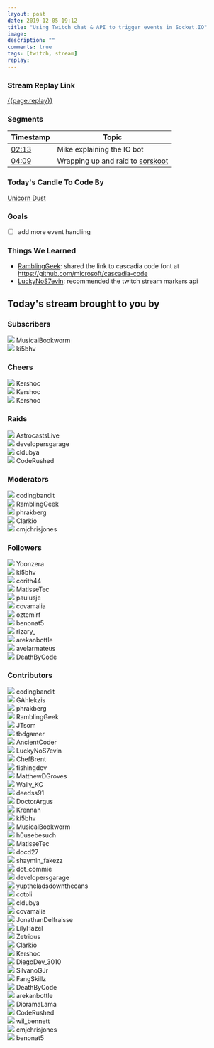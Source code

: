 ```yaml
---
layout: post
date: 2019-12-05 19:12
title: "Using Twitch chat & API to trigger events in Socket.IO"
image:
description: ""
comments: true
tags: [twitch, stream]
replay:
---
```


### Stream Replay Link

[{{page.replay}}]({{page.replay}})

<!--more-->

### Segments

| Timestamp | Topic
| ---       | ---
| [02:13]({{page.replay}}?t=7998.414) | Mike explaining the IO bot |
| [04:09]({{page.replay}}?t=14975.622) | Wrapping up and raid to [sorskoot](https://twitch.tv/sorskoot) |

### Today's Candle To Code By

<a href="https://amzn.to/320cEn1" target="_blank">Unicorn Dust</a>

### Goals

- [ ] add more event handling

### Things We Learned

- <a href="https://twitch.tv/ramblinggeek" target="_blank">RamblingGeek</a>: shared the link to cascadia code font at https://github.com/microsoft/cascadia-code 
- <a href="https://twitch.tv/luckynos7evin" target="_blank">LuckyNoS7evin</a>: recommended the twitch stream markers api 

## Today's stream brought to you by

### Subscribers

<div class="users">
  <div class="user">
    <img class="profile" src="https://static-cdn.jtvnw.net/jtv_user_pictures/f43c0fb3-e87e-459d-b093-ef9393d874e5-profile_image-300x300.png"/>
    <span>MusicalBookworm<br/>
      <a href="https://twitch.tv/musicalbookworm" target="_blank"><i class="fab fa-twitch" aria-hidden="true"></i></a></span>
  </div>
  <div class="user">
    <img class="profile" src="https://static-cdn.jtvnw.net/user-default-pictures-uv/ebb84563-db81-4b9c-8940-64ed33ccfc7b-profile_image-300x300.png"/>
    <span>ki5bhv<br/>
      <a href="https://twitch.tv/ki5bhv" target="_blank"><i class="fab fa-twitch" aria-hidden="true"></i></a></span>
  </div>
</div>

### Cheers

<div class="users">
  <div class="user">
    <img class="profile" src="https://static-cdn.jtvnw.net/jtv_user_pictures/kershoc-profile_image-be83643ea5351531-300x300.png"/>
    <span>Kershoc<br/>
      <a href="https://twitch.tv/kershoc" target="_blank"><i class="fab fa-twitch" aria-hidden="true"></i></a></span>
  </div>
  <div class="user">
    <img class="profile" src="https://static-cdn.jtvnw.net/jtv_user_pictures/kershoc-profile_image-be83643ea5351531-300x300.png"/>
    <span>Kershoc<br/>
      <a href="https://twitch.tv/kershoc" target="_blank"><i class="fab fa-twitch" aria-hidden="true"></i></a></span>
  </div>
  <div class="user">
    <img class="profile" src="https://static-cdn.jtvnw.net/jtv_user_pictures/kershoc-profile_image-be83643ea5351531-300x300.png"/>
    <span>Kershoc<br/>
      <a href="https://twitch.tv/kershoc" target="_blank"><i class="fab fa-twitch" aria-hidden="true"></i></a></span>
  </div>
</div>

### Raids

<div class="users">
  <div class="user">
    <img class="profile" src="https://static-cdn.jtvnw.net/jtv_user_pictures/0198f666-880a-416c-9cd2-6df5e33a2541-profile_image-300x300.png"/>
    <span>AstrocastsLive<br/>
      <a href="https://twitch.tv/astrocastslive" target="_blank"><i class="fab fa-twitch" aria-hidden="true"></i></a></span>
  </div>
  <div class="user">
    <img class="profile" src="https://static-cdn.jtvnw.net/jtv_user_pictures/74d3567d-f1af-4e88-9f02-5a0e89bd741b-profile_image-300x300.png"/>
    <span>developersgarage<br/>
      <a href="https://twitch.tv/developersgarage" target="_blank"><i class="fab fa-twitch" aria-hidden="true"></i></a></span>
  </div>
  <div class="user">
    <img class="profile" src="https://static-cdn.jtvnw.net/jtv_user_pictures/c423501e-c05f-4883-97f6-05804d6db468-profile_image-300x300.jpeg"/>
    <span>cldubya<br/>
      <a href="https://twitch.tv/cldubya" target="_blank"><i class="fab fa-twitch" aria-hidden="true"></i></a></span>
  </div>
  <div class="user">
    <img class="profile" src="https://static-cdn.jtvnw.net/jtv_user_pictures/2044bc54-272c-4430-90be-8702987e3eed-profile_image-300x300.jpg"/>
    <span>CodeRushed<br/>
      <a href="https://twitch.tv/coderushed" target="_blank"><i class="fab fa-twitch" aria-hidden="true"></i></a></span>
  </div>
</div>

### Moderators

<div class="users">
  <div class="user">
    <img class="profile" src="https://static-cdn.jtvnw.net/jtv_user_pictures/933c6970-ad44-4b52-a4d3-8b573655df03-profile_image-300x300.png"/>
    <span>codingbandit<br/>
      <a href="https://twitch.tv/codingbandit" target="_blank"><i class="fab fa-twitch" aria-hidden="true"></i></a><a href="https://twitter.com/careypayette" target="_blank"><i class="fab fa-twitter" aria-hidden="true"></i></a><a href="https://github.com/codingbandit" target="_blank"><i class="fab fa-github" aria-hidden="true"></i></a></span>
  </div>
  <div class="user">
    <img class="profile" src="https://static-cdn.jtvnw.net/jtv_user_pictures/e0b2472c-b103-44d3-b132-c618032217ef-profile_image-300x300.png"/>
    <span>RamblingGeek<br/>
      <a href="https://twitch.tv/ramblinggeek" target="_blank"><i class="fab fa-twitch" aria-hidden="true"></i></a><a href="https://twitter.com/rgeekuk" target="_blank"><i class="fab fa-twitter" aria-hidden="true"></i></a><a href="https://github.com/ramblinggeekuk" target="_blank"><i class="fab fa-github" aria-hidden="true"></i></a></span>
  </div>
  <div class="user">
    <img class="profile" src="https://static-cdn.jtvnw.net/jtv_user_pictures/f7ff026e-98ca-4081-9e96-17e46b43df9d-profile_image-300x300.png"/>
    <span>phrakberg<br/>
      <a href="https://twitch.tv/phrakberg" target="_blank"><i class="fab fa-twitch" aria-hidden="true"></i></a><a href="https://twitter.com/solenberg" target="_blank"><i class="fab fa-twitter" aria-hidden="true"></i></a><a href="https://github.com/solenberg" target="_blank"><i class="fab fa-github" aria-hidden="true"></i></a></span>
  </div>
  <div class="user">
    <img class="profile" src="https://static-cdn.jtvnw.net/jtv_user_pictures/0544659c-8d18-44dd-ae1b-b659553a4ffa-profile_image-300x300.jpg"/>
    <span>Clarkio<br/>
      <a href="https://twitch.tv/clarkio" target="_blank"><i class="fab fa-twitch" aria-hidden="true"></i></a><a href="https://twitter.com/_clarkio" target="_blank"><i class="fab fa-twitter" aria-hidden="true"></i></a><a href="https://github.com/clarkio" target="_blank"><i class="fab fa-github" aria-hidden="true"></i></a></span>
  </div>
  <div class="user">
    <img class="profile" src="https://static-cdn.jtvnw.net/jtv_user_pictures/b159c7c5-bbff-43d7-999a-7a0805f4893e-profile_image-300x300.jpg"/>
    <span>cmjchrisjones<br/>
      <a href="https://twitch.tv/cmjchrisjones" target="_blank"><i class="fab fa-twitch" aria-hidden="true"></i></a><a href="https://twitter.com/cmjchrisjones" target="_blank"><i class="fab fa-twitter" aria-hidden="true"></i></a><a href="https://github.com/cmjchrisjones" target="_blank"><i class="fab fa-github" aria-hidden="true"></i></a></span>
  </div>
</div>

### Followers

<div class="users">
  <div class="user">
    <img class="profile" src="https://static-cdn.jtvnw.net/jtv_user_pictures/1e22eef8-9f92-4325-992e-512e1f630f98-profile_image-300x300.png"/>
    <span>Yoonzera<br/>
      <a href="https://twitch.tv/yoonzera" target="_blank"><i class="fab fa-twitch" aria-hidden="true"></i></a></span>
  </div>
  <div class="user">
    <img class="profile" src="https://static-cdn.jtvnw.net/user-default-pictures-uv/ebb84563-db81-4b9c-8940-64ed33ccfc7b-profile_image-300x300.png"/>
    <span>ki5bhv<br/>
      <a href="https://twitch.tv/ki5bhv" target="_blank"><i class="fab fa-twitch" aria-hidden="true"></i></a></span>
  </div>
  <div class="user">
    <img class="profile" src="https://static-cdn.jtvnw.net/user-default-pictures-uv/75305d54-c7cc-40d1-bb9c-91fbe85943c7-profile_image-300x300.png"/>
    <span>corith44<br/>
      <a href="https://twitch.tv/corith44" target="_blank"><i class="fab fa-twitch" aria-hidden="true"></i></a></span>
  </div>
  <div class="user">
    <img class="profile" src="https://static-cdn.jtvnw.net/user-default-pictures-uv/cdd517fe-def4-11e9-948e-784f43822e80-profile_image-300x300.png"/>
    <span>MatisseTec<br/>
      <a href="https://twitch.tv/matissetec" target="_blank"><i class="fab fa-twitch" aria-hidden="true"></i></a></span>
  </div>
  <div class="user">
    <img class="profile" src="https://static-cdn.jtvnw.net/jtv_user_pictures/4dfbadb0-4eed-4279-84c3-cd253cc2b5bf-profile_image-300x300.jpeg"/>
    <span>paulusje<br/>
      <a href="https://twitch.tv/paulusje" target="_blank"><i class="fab fa-twitch" aria-hidden="true"></i></a></span>
  </div>
  <div class="user">
    <img class="profile" src="https://static-cdn.jtvnw.net/user-default-pictures-uv/ead5c8b2-a4c9-4724-b1dd-9f00b46cbd3d-profile_image-300x300.png"/>
    <span>covamalia<br/>
      <a href="https://twitch.tv/covamalia" target="_blank"><i class="fab fa-twitch" aria-hidden="true"></i></a></span>
  </div>
  <div class="user">
    <img class="profile" src="https://static-cdn.jtvnw.net/user-default-pictures-uv/de130ab0-def7-11e9-b668-784f43822e80-profile_image-300x300.png"/>
    <span>oztemirf<br/>
      <a href="https://twitch.tv/oztemirf" target="_blank"><i class="fab fa-twitch" aria-hidden="true"></i></a></span>
  </div>
  <div class="user">
    <img class="profile" src="https://static-cdn.jtvnw.net/user-default-pictures-uv/41780b5a-def8-11e9-94d9-784f43822e80-profile_image-300x300.png"/>
    <span>benonat5<br/>
      <a href="https://twitch.tv/benonat5" target="_blank"><i class="fab fa-twitch" aria-hidden="true"></i></a></span>
  </div>
  <div class="user">
    <img class="profile" src="https://static-cdn.jtvnw.net/user-default-pictures-uv/ead5c8b2-a4c9-4724-b1dd-9f00b46cbd3d-profile_image-300x300.png"/>
    <span>rizary_<br/>
      <a href="https://twitch.tv/rizary_" target="_blank"><i class="fab fa-twitch" aria-hidden="true"></i></a></span>
  </div>
  <div class="user">
    <img class="profile" src="https://static-cdn.jtvnw.net/user-default-pictures-uv/998f01ae-def8-11e9-b95c-784f43822e80-profile_image-300x300.png"/>
    <span>arekanbottle<br/>
      <a href="https://twitch.tv/arekanbottle" target="_blank"><i class="fab fa-twitch" aria-hidden="true"></i></a></span>
  </div>
  <div class="user">
    <img class="profile" src="https://static-cdn.jtvnw.net/user-default-pictures-uv/75305d54-c7cc-40d1-bb9c-91fbe85943c7-profile_image-300x300.png"/>
    <span>avelarmateus<br/>
      <a href="https://twitch.tv/avelarmateus" target="_blank"><i class="fab fa-twitch" aria-hidden="true"></i></a></span>
  </div>
  <div class="user">
    <img class="profile" src="https://static-cdn.jtvnw.net/user-default-pictures-uv/ebb84563-db81-4b9c-8940-64ed33ccfc7b-profile_image-300x300.png"/>
    <span>DeathByCode<br/>
      <a href="https://twitch.tv/deathbycode" target="_blank"><i class="fab fa-twitch" aria-hidden="true"></i></a></span>
  </div>
</div>

### Contributors

<div class="users">
  <div class="user">
    <img class="profile" src="https://static-cdn.jtvnw.net/jtv_user_pictures/933c6970-ad44-4b52-a4d3-8b573655df03-profile_image-300x300.png"/>
    <span>codingbandit<br/>
      <a href="https://twitch.tv/codingbandit" target="_blank"><i class="fab fa-twitch" aria-hidden="true"></i></a><a href="https://twitter.com/careypayette" target="_blank"><i class="fab fa-twitter" aria-hidden="true"></i></a><a href="https://github.com/codingbandit" target="_blank"><i class="fab fa-github" aria-hidden="true"></i></a></span>
  </div>
  <div class="user">
    <img class="profile" src="https://static-cdn.jtvnw.net/user-default-pictures-uv/215b7342-def9-11e9-9a66-784f43822e80-profile_image-300x300.png"/>
    <span>GAhlekzis<br/>
      <a href="https://twitch.tv/gahlekzis" target="_blank"><i class="fab fa-twitch" aria-hidden="true"></i></a></span>
  </div>
  <div class="user">
    <img class="profile" src="https://static-cdn.jtvnw.net/jtv_user_pictures/f7ff026e-98ca-4081-9e96-17e46b43df9d-profile_image-300x300.png"/>
    <span>phrakberg<br/>
      <a href="https://twitch.tv/phrakberg" target="_blank"><i class="fab fa-twitch" aria-hidden="true"></i></a><a href="https://twitter.com/solenberg" target="_blank"><i class="fab fa-twitter" aria-hidden="true"></i></a><a href="https://github.com/solenberg" target="_blank"><i class="fab fa-github" aria-hidden="true"></i></a></span>
  </div>
  <div class="user">
    <img class="profile" src="https://static-cdn.jtvnw.net/jtv_user_pictures/e0b2472c-b103-44d3-b132-c618032217ef-profile_image-300x300.png"/>
    <span>RamblingGeek<br/>
      <a href="https://twitch.tv/ramblinggeek" target="_blank"><i class="fab fa-twitch" aria-hidden="true"></i></a><a href="https://twitter.com/rgeekuk" target="_blank"><i class="fab fa-twitter" aria-hidden="true"></i></a><a href="https://github.com/ramblinggeekuk" target="_blank"><i class="fab fa-github" aria-hidden="true"></i></a></span>
  </div>
  <div class="user">
    <img class="profile" src="https://static-cdn.jtvnw.net/jtv_user_pictures/7d5a92ba-8ac0-4731-b0d0-bd469342d146-profile_image-300x300.png"/>
    <span>JTsom<br/>
      <a href="https://twitch.tv/jtsom" target="_blank"><i class="fab fa-twitch" aria-hidden="true"></i></a></span>
  </div>
  <div class="user">
    <img class="profile" src="https://static-cdn.jtvnw.net/jtv_user_pictures/1e60395d-4246-4690-b486-40ebb3c8b00b-profile_image-300x300.png"/>
    <span>tbdgamer<br/>
      <a href="https://twitch.tv/tbdgamer" target="_blank"><i class="fab fa-twitch" aria-hidden="true"></i></a><a href="https://twitter.com/terryburnsdyson" target="_blank"><i class="fab fa-twitter" aria-hidden="true"></i></a><a href="https://github.com/tbd-develop" target="_blank"><i class="fab fa-github" aria-hidden="true"></i></a></span>
  </div>
  <div class="user">
    <img class="profile" src="https://static-cdn.jtvnw.net/jtv_user_pictures/f5373f0e-4fa8-4d90-8303-12c47001c08f-profile_image-300x300.jpeg"/>
    <span>AncientCoder<br/>
      <a href="https://twitch.tv/ancientcoder" target="_blank"><i class="fab fa-twitch" aria-hidden="true"></i></a><a href="https://github.com/theancientcoder" target="_blank"><i class="fab fa-github" aria-hidden="true"></i></a></span>
  </div>
  <div class="user">
    <img class="profile" src="https://static-cdn.jtvnw.net/jtv_user_pictures/5cefcf1b-aaa5-4a1e-8bb7-de52b95e1e22-profile_image-300x300.png"/>
    <span>LuckyNoS7evin<br/>
      <a href="https://twitch.tv/luckynos7evin" target="_blank"><i class="fab fa-twitch" aria-hidden="true"></i></a><a href="https://twitter.com/thes7evin" target="_blank"><i class="fab fa-twitter" aria-hidden="true"></i></a><a href="https://github.com/luckynos7evin" target="_blank"><i class="fab fa-github" aria-hidden="true"></i></a></span>
  </div>
  <div class="user">
    <img class="profile" src="https://static-cdn.jtvnw.net/jtv_user_pictures/655c93c91f7778f2-profile_image-300x300.png"/>
    <span>ChefBrent<br/>
      <a href="https://twitch.tv/chefbrent" target="_blank"><i class="fab fa-twitch" aria-hidden="true"></i></a><a href="https://twitter.com/chefbrenttv" target="_blank"><i class="fab fa-twitter" aria-hidden="true"></i></a><a href="https://github.com/brentschooley" target="_blank"><i class="fab fa-github" aria-hidden="true"></i></a></span>
  </div>
  <div class="user">
    <img class="profile" src="https://static-cdn.jtvnw.net/jtv_user_pictures/63a1ab96-e388-4937-8ae2-958aea48b799-profile_image-300x300.jpeg"/>
    <span>fishingdev<br/>
      <a href="https://twitch.tv/fishingdev" target="_blank"><i class="fab fa-twitch" aria-hidden="true"></i></a></span>
  </div>
  <div class="user">
    <img class="profile" src="https://static-cdn.jtvnw.net/jtv_user_pictures/0ff49305-4539-4359-8670-8e26a04314da-profile_image-300x300.jpg"/>
    <span>MatthewDGroves<br/>
      <a href="https://twitch.tv/matthewdgroves" target="_blank"><i class="fab fa-twitch" aria-hidden="true"></i></a></span>
  </div>
  <div class="user">
    <img class="profile" src="https://static-cdn.jtvnw.net/jtv_user_pictures/e0d81e861b461f14-profile_image-300x300.jpeg"/>
    <span>Wally_KC<br/>
      <a href="https://twitch.tv/wally_kc" target="_blank"><i class="fab fa-twitch" aria-hidden="true"></i></a></span>
  </div>
  <div class="user">
    <img class="profile" src="https://static-cdn.jtvnw.net/user-default-pictures-uv/ce57700a-def9-11e9-842d-784f43822e80-profile_image-300x300.png"/>
    <span>deedss91<br/>
      <a href="https://twitch.tv/deedss91" target="_blank"><i class="fab fa-twitch" aria-hidden="true"></i></a></span>
  </div>
  <div class="user">
    <img class="profile" src="https://static-cdn.jtvnw.net/jtv_user_pictures/3d87767dfbf36816-profile_image-300x300.jpeg"/>
    <span>DoctorArgus<br/>
      <a href="https://twitch.tv/doctorargus" target="_blank"><i class="fab fa-twitch" aria-hidden="true"></i></a></span>
  </div>
  <div class="user">
    <img class="profile" src="https://static-cdn.jtvnw.net/user-default-pictures-uv/294c98b5-e34d-42cd-a8f0-140b72fba9b0-profile_image-300x300.png"/>
    <span>Krennan<br/>
      <a href="https://twitch.tv/krennan" target="_blank"><i class="fab fa-twitch" aria-hidden="true"></i></a></span>
  </div>
  <div class="user">
    <img class="profile" src="https://static-cdn.jtvnw.net/user-default-pictures-uv/ebb84563-db81-4b9c-8940-64ed33ccfc7b-profile_image-300x300.png"/>
    <span>ki5bhv<br/>
      <a href="https://twitch.tv/ki5bhv" target="_blank"><i class="fab fa-twitch" aria-hidden="true"></i></a></span>
  </div>
  <div class="user">
    <img class="profile" src="https://static-cdn.jtvnw.net/jtv_user_pictures/f43c0fb3-e87e-459d-b093-ef9393d874e5-profile_image-300x300.png"/>
    <span>MusicalBookworm<br/>
      <a href="https://twitch.tv/musicalbookworm" target="_blank"><i class="fab fa-twitch" aria-hidden="true"></i></a></span>
  </div>
  <div class="user">
    <img class="profile" src="https://static-cdn.jtvnw.net/user-default-pictures-uv/ebe4cd89-b4f4-4cd9-adac-2f30151b4209-profile_image-300x300.png"/>
    <span>h0usebesuch<br/>
      <a href="https://twitch.tv/h0usebesuch" target="_blank"><i class="fab fa-twitch" aria-hidden="true"></i></a></span>
  </div>
  <div class="user">
    <img class="profile" src="https://static-cdn.jtvnw.net/user-default-pictures-uv/cdd517fe-def4-11e9-948e-784f43822e80-profile_image-300x300.png"/>
    <span>MatisseTec<br/>
      <a href="https://twitch.tv/matissetec" target="_blank"><i class="fab fa-twitch" aria-hidden="true"></i></a></span>
  </div>
  <div class="user">
    <img class="profile" src="https://static-cdn.jtvnw.net/user-default-pictures-uv/ebe4cd89-b4f4-4cd9-adac-2f30151b4209-profile_image-300x300.png"/>
    <span>docd27<br/>
      <a href="https://twitch.tv/docd27" target="_blank"><i class="fab fa-twitch" aria-hidden="true"></i></a></span>
  </div>
  <div class="user">
    <img class="profile" src="https://static-cdn.jtvnw.net/jtv_user_pictures/shaymin_fakezz-profile_image-6201801d340c7128-300x300.png"/>
    <span>shaymin_fakezz<br/>
      <a href="https://twitch.tv/shaymin_fakezz" target="_blank"><i class="fab fa-twitch" aria-hidden="true"></i></a></span>
  </div>
  <div class="user">
    <img class="profile" src="https://static-cdn.jtvnw.net/jtv_user_pictures/8c8f1e74-7247-4418-8092-23addb6f452d-profile_image-300x300.png"/>
    <span>dot_commie<br/>
      <a href="https://twitch.tv/dot_commie" target="_blank"><i class="fab fa-twitch" aria-hidden="true"></i></a></span>
  </div>
  <div class="user">
    <img class="profile" src="https://static-cdn.jtvnw.net/jtv_user_pictures/74d3567d-f1af-4e88-9f02-5a0e89bd741b-profile_image-300x300.png"/>
    <span>developersgarage<br/>
      <a href="https://twitch.tv/developersgarage" target="_blank"><i class="fab fa-twitch" aria-hidden="true"></i></a></span>
  </div>
  <div class="user">
    <img class="profile" src="https://static-cdn.jtvnw.net/jtv_user_pictures/739e024f-31cb-473b-a790-bdceb434150b-profile_image-300x300.png"/>
    <span>yuptheladsdownthecans<br/>
      <a href="https://twitch.tv/yuptheladsdownthecans" target="_blank"><i class="fab fa-twitch" aria-hidden="true"></i></a></span>
  </div>
  <div class="user">
    <img class="profile" src="https://static-cdn.jtvnw.net/user-default-pictures-uv/ead5c8b2-a4c9-4724-b1dd-9f00b46cbd3d-profile_image-300x300.png"/>
    <span>cotoli<br/>
      <a href="https://twitch.tv/cotoli" target="_blank"><i class="fab fa-twitch" aria-hidden="true"></i></a><a href="https://github.com/andcotoli" target="_blank"><i class="fab fa-github" aria-hidden="true"></i></a></span>
  </div>
  <div class="user">
    <img class="profile" src="https://static-cdn.jtvnw.net/jtv_user_pictures/c423501e-c05f-4883-97f6-05804d6db468-profile_image-300x300.jpeg"/>
    <span>cldubya<br/>
      <a href="https://twitch.tv/cldubya" target="_blank"><i class="fab fa-twitch" aria-hidden="true"></i></a></span>
  </div>
  <div class="user">
    <img class="profile" src="https://static-cdn.jtvnw.net/user-default-pictures-uv/ead5c8b2-a4c9-4724-b1dd-9f00b46cbd3d-profile_image-300x300.png"/>
    <span>covamalia<br/>
      <a href="https://twitch.tv/covamalia" target="_blank"><i class="fab fa-twitch" aria-hidden="true"></i></a></span>
  </div>
  <div class="user">
    <img class="profile" src="https://static-cdn.jtvnw.net/jtv_user_pictures/19ec13af-bf20-48bc-9d89-ba6c527c580f-profile_image-300x300.png"/>
    <span>JonathanDelfraisse<br/>
      <a href="https://twitch.tv/jonathandelfraisse" target="_blank"><i class="fab fa-twitch" aria-hidden="true"></i></a></span>
  </div>
  <div class="user">
    <img class="profile" src="https://static-cdn.jtvnw.net/jtv_user_pictures/bf063718-a532-4c5d-bb1e-e8bff66f6b6f-profile_image-300x300.png"/>
    <span>LilyHazel<br/>
      <a href="https://twitch.tv/lilyhazel" target="_blank"><i class="fab fa-twitch" aria-hidden="true"></i></a></span>
  </div>
  <div class="user">
    <img class="profile" src="https://static-cdn.jtvnw.net/jtv_user_pictures/19980e1e-2e10-45c2-9001-c66acc1f48fb-profile_image-300x300.png"/>
    <span>Zetrious<br/>
      <a href="https://twitch.tv/zetrious" target="_blank"><i class="fab fa-twitch" aria-hidden="true"></i></a></span>
  </div>
  <div class="user">
    <img class="profile" src="https://static-cdn.jtvnw.net/jtv_user_pictures/0544659c-8d18-44dd-ae1b-b659553a4ffa-profile_image-300x300.jpg"/>
    <span>Clarkio<br/>
      <a href="https://twitch.tv/clarkio" target="_blank"><i class="fab fa-twitch" aria-hidden="true"></i></a><a href="https://twitter.com/_clarkio" target="_blank"><i class="fab fa-twitter" aria-hidden="true"></i></a><a href="https://github.com/clarkio" target="_blank"><i class="fab fa-github" aria-hidden="true"></i></a></span>
  </div>
  <div class="user">
    <img class="profile" src="https://static-cdn.jtvnw.net/jtv_user_pictures/kershoc-profile_image-be83643ea5351531-300x300.png"/>
    <span>Kershoc<br/>
      <a href="https://twitch.tv/kershoc" target="_blank"><i class="fab fa-twitch" aria-hidden="true"></i></a></span>
  </div>
  <div class="user">
    <img class="profile" src="https://static-cdn.jtvnw.net/jtv_user_pictures/8afc0493-fc51-4445-b61f-546f48c37c16-profile_image-300x300.png"/>
    <span>DiegoDev_3010<br/>
      <a href="https://twitch.tv/diegodev_3010" target="_blank"><i class="fab fa-twitch" aria-hidden="true"></i></a></span>
  </div>
  <div class="user">
    <img class="profile" src="https://static-cdn.jtvnw.net/jtv_user_pictures/d898b9a4-70fc-4eea-97ed-9c4a8cd8c1c8-profile_image-300x300.png"/>
    <span>SilvanoGJr<br/>
      <a href="https://twitch.tv/silvanogjr" target="_blank"><i class="fab fa-twitch" aria-hidden="true"></i></a></span>
  </div>
  <div class="user">
    <img class="profile" src="https://static-cdn.jtvnw.net/user-default-pictures-uv/cdd517fe-def4-11e9-948e-784f43822e80-profile_image-300x300.png"/>
    <span>FangSkillz<br/>
      <a href="https://twitch.tv/fangskillz" target="_blank"><i class="fab fa-twitch" aria-hidden="true"></i></a></span>
  </div>
  <div class="user">
    <img class="profile" src="https://static-cdn.jtvnw.net/user-default-pictures-uv/ebb84563-db81-4b9c-8940-64ed33ccfc7b-profile_image-300x300.png"/>
    <span>DeathByCode<br/>
      <a href="https://twitch.tv/deathbycode" target="_blank"><i class="fab fa-twitch" aria-hidden="true"></i></a></span>
  </div>
  <div class="user">
    <img class="profile" src="https://static-cdn.jtvnw.net/user-default-pictures-uv/998f01ae-def8-11e9-b95c-784f43822e80-profile_image-300x300.png"/>
    <span>arekanbottle<br/>
      <a href="https://twitch.tv/arekanbottle" target="_blank"><i class="fab fa-twitch" aria-hidden="true"></i></a></span>
  </div>
  <div class="user">
    <img class="profile" src="https://static-cdn.jtvnw.net/jtv_user_pictures/2176d8fc-bd62-4b80-b70a-7d1d5729c73c-profile_image-300x300.png"/>
    <span>DioramaLama<br/>
      <a href="https://twitch.tv/dioramalama" target="_blank"><i class="fab fa-twitch" aria-hidden="true"></i></a></span>
  </div>
  <div class="user">
    <img class="profile" src="https://static-cdn.jtvnw.net/jtv_user_pictures/2044bc54-272c-4430-90be-8702987e3eed-profile_image-300x300.jpg"/>
    <span>CodeRushed<br/>
      <a href="https://twitch.tv/coderushed" target="_blank"><i class="fab fa-twitch" aria-hidden="true"></i></a></span>
  </div>
  <div class="user">
    <img class="profile" src="https://static-cdn.jtvnw.net/user-default-pictures-uv/cdd517fe-def4-11e9-948e-784f43822e80-profile_image-300x300.png"/>
    <span>wil_bennett<br/>
      <a href="https://twitch.tv/wil_bennett" target="_blank"><i class="fab fa-twitch" aria-hidden="true"></i></a></span>
  </div>
  <div class="user">
    <img class="profile" src="https://static-cdn.jtvnw.net/jtv_user_pictures/b159c7c5-bbff-43d7-999a-7a0805f4893e-profile_image-300x300.jpg"/>
    <span>cmjchrisjones<br/>
      <a href="https://twitch.tv/cmjchrisjones" target="_blank"><i class="fab fa-twitch" aria-hidden="true"></i></a><a href="https://twitter.com/cmjchrisjones" target="_blank"><i class="fab fa-twitter" aria-hidden="true"></i></a><a href="https://github.com/cmjchrisjones" target="_blank"><i class="fab fa-github" aria-hidden="true"></i></a></span>
  </div>
  <div class="user">
    <img class="profile" src="https://static-cdn.jtvnw.net/user-default-pictures-uv/41780b5a-def8-11e9-94d9-784f43822e80-profile_image-300x300.png"/>
    <span>benonat5<br/>
      <a href="https://twitch.tv/benonat5" target="_blank"><i class="fab fa-twitch" aria-hidden="true"></i></a></span>
  </div>
</div>

